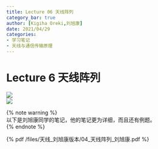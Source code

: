 ```yaml
---
title: Lecture 06 天线阵列  
category_bar: true
author: [Kigiha Oreki,刘旭康]
date: 2021/04/29
categories: 
- 学习笔记
- 天线与通信传输原理
---
```

# Lecture 6 天线阵列
![](https://cdn.jsdelivr.net/gh/l61012345/Pic/img/03105432535A8ACBACA84893DEFA60AA.png)  
![](https://cdn.jsdelivr.net/gh/l61012345/Pic/img/9C59D44507AC8C313C28C27B5A1F4589.png)  

{% note warning %}  
以下是刘旭康同学的笔记，他的笔记更为详细，而且还有例题。  
{% endnote %}

{% pdf /files/天线_刘旭康版本/04_天线阵列_刘旭康.pdf %}  

